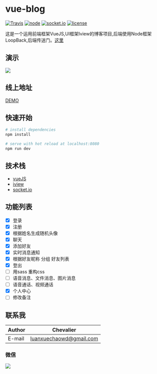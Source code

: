 # vue-blog
[![Travis](https://img.shields.io/badge/Build-passing-brightgreen.svg?style=flat-square)](https://github.com/luanxuechao/vue-blog)
[![node](https://img.shields.io/badge/node-v8.1.4-blue.svg?style=flat-square)](https://github.com/luanxuechao/vue-blog)
[![socket.io](https://img.shields.io/badge/socket.io-%3E%3D2.0.0-blue.svg?style=flat-square)](https://github.com/luanxuechao/vue-blog)
[![license](https://img.shields.io/github/license/mashape/apistatus.svg?style=flat-square)](https://github.com/luanxuechao/vue-blog)

这是一个运用前端框架VueJS,UI框架Iview的博客项目,后端使用Node框架LoopBack,后端传送门。[这里](https://github.com/luanxuechao/loopback-chat)

## 演示
![](https://github.com/luanxuechao/vue-blog/blob/master/demo/demo.gif?raw=true)

## 线上地址
[DEMO](http://www.csails.cn)

## 快速开始

``` bash
# install dependencies
npm install

# serve with hot reload at localhost:8080
npm run dev

```

## 技术栈
- [vueJS](https://cn.vuejs.org/)
- [iview](https://www.iviewui.com/)
- [socket.io](https://socket.io/)

## 功能列表
- [x] 登录
- [x] 注册
- [x] 根据姓名生成随机头像
- [x] 聊天
- [x] 添加好友
- [x] 实时消息通知
- [x] 根据好友昵称 分组 好友列表
- [x] 登出
- [ ] 用sass 重构css
- [ ] 语音消息、文件消息、图片消息
- [ ] 语音通话、视频通话
- [x] 个人中心
- [ ] 修改备注

## 联系我
|Author|Chevalier|
|---|---
|E-mail|luanxuechaowd@gmail.com
### 微信
![](https://github.com/luanxuechao/vue-blog/blob/master/demo/weChat.png)
